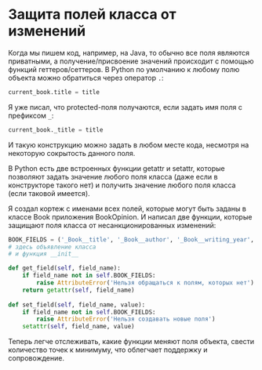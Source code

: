 # Защита полей класса от изменений

Когда мы пишем код, например, на Java, то обычно все поля являются приватными, а получение/присвоение значений происходит с помощью функций геттеров/сеттеров. В Python по умолчанию к любому полю объекта можно обратиться через оператор `.`:
```Python
current_book.title = title
```
Я уже писал, что protected-поля получаются, если задать имя поля с префиксом `_`:
```Python
current_book._title = title
```
И такую конструкцию можно задать в любом месте кода, несмотря на некоторую сокрытость данного поля.

В Python есть две встроенных функции getattr и setattr, которые позволяют задать значение любого поля класса (даже если в конструкторе такого нет) и получить значение любого поля класса (если таковой имеется).

Я создал кортеж с именами всех полей, которые могут быть заданы в классе Book приложения BookOpinion. И написал две функции, которые защищают поля класса от несанкционированных изменений:

```Python
BOOK_FIELDS = ('_Book__title', '_Book__author', '_Book__writing_year', '_Book__publication_year', '_Book__rating', '_Book__opinion')
# здесь объявление класса
# и функция __init__

def get_field(self, field_name):  
    if field_name not in self.BOOK_FIELDS:  
        raise AttributeError('Нельзя обращаться к полям, которых нет')  
    return getattr(self, field_name)  
  
def set_field(self, field_name, value):  
    if field_name not in self.BOOK_FIELDS:  
        raise AttributeError('Нельзя создавать новые поля')  
    setattr(self, field_name, value)
```

Теперь легче отслеживать, какие функции меняют поля объекта, свести количество точек к минимуму, что облегчает поддержку и сопровождение. 
